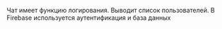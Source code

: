 Чат имеет функцию логирования.
Выводит список пользователей.
В Firebase используется аутентификация и база данных

